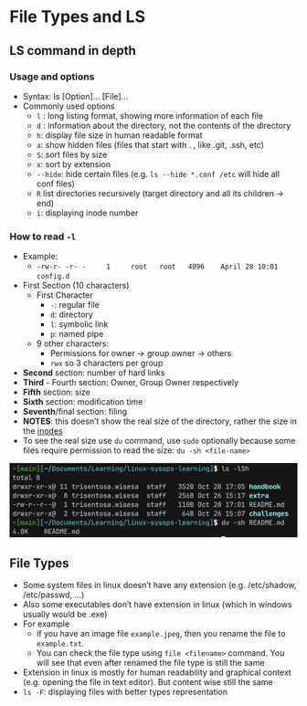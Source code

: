 # File Types and LS

## LS command in depth

### Usage and options
- Syntax: ls [Option]... [File]...
- Commonly used options
  - `l` : long listing format, showing more information of each file
  - `d` : information about the directory, not the contents of the directory
  - `h`: display file size in human readable format
  - `a`: show hidden files (files that start with . , like .git, .ssh, etc)
  - `S`: sort files by size
  - `x`: sort by extension
  - `--hide`: hide certain files (e.g. `ls --hide *.conf /etc` will hide all conf files)
  - `R` list directories recursively (target directory and all its children -> end)
  - `i`: displaying inode number

### How to read `-l` 
- Example: 
  - `-rw-r- -r- -     1     root   root   4096    April 28 10:01   config.d`
- First Section (10 characters)
  - First Character
    - `-`: regular file
    - `d`: directory
    - `l`: symbolic link
    - `p`: named pipe
  - 9 other characters:
    - Permissions for owner -> group owner -> others
    - `rwx` so 3 characters per group
- **Second** section: number of hard links
- **Third** - Fourth section: Owner, Group Owner respectively
- **Fifth** section: size
- **Sixth** section: modification time
- **Seventh**/final section: filing
- **NOTES**: this doesn’t show the real size of the directory, rather the size in the [inodes](https://docs.rackspace.com/docs/what-are-inodes-in-linux) 
- To see the real size use `du` command, use `sudo` optionally because some files require permission to read the size: `du -sh <file-name>`

![du -sh](images/du_sh.png "du -sh")

## File Types

- Some system files in linux doesn’t have any extension (e.g. /etc/shadow, /etc/passwd, …)
- Also some executables don’t have extension in linux (which in windows usually would be .exe)
- For example 
  - if you have an image file `example.jpeg`, then you rename the file to `example.txt`. 
  - You can check the file type using `file <filename>` command. You will see that even after renamed the file type is still the same
- Extension in linux is mostly for human readability and graphical context (e.g. opening the file in text editor). But content wise still the same
- `ls -F`: displaying files with better types representation



